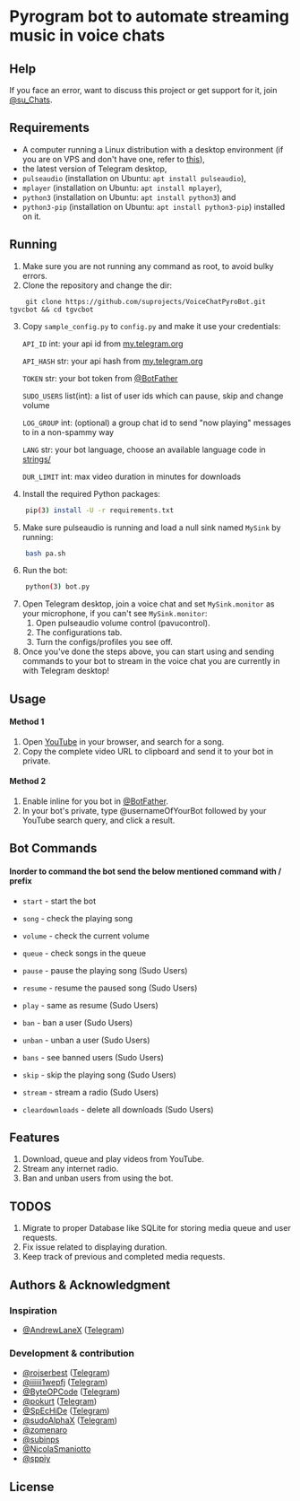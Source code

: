 # Pyrogram bot to automate streaming music in voice chats

## Help
If you face an error, want to discuss this project or get support for it, join [@su_Chats](https://t.me/su_Chats).

## Requirements
* A computer running a Linux distribution with a desktop environment (if you are on VPS and don't have one, refer to [this](https://docs.microsoft.com/en-us/azure/virtual-machines/linux/use-remote-desktop)),
* the latest version of Telegram desktop,
* `pulseaudio` (installation on Ubuntu: `apt install pulseaudio`),
* `mplayer` (installation on Ubuntu: `apt install mplayer`),
* `python3` (installation on Ubuntu: `apt install python3`) and
* `python3-pip` (installation on Ubuntu: `apt install python3-pip`) installed on it.

## Running
1. Make sure you are not running any command as root, to avoid bulky errors.
2. Clone the repository and change the dir:
```
    git clone https://github.com/suprojects/VoiceChatPyroBot.git tgvcbot && cd tgvcbot
```
3. Copy `sample_config.py` to `config.py` and make it use your credentials:

    `API_ID` int: your api id from [my.telegram.org](https://my.telegram.org)

    `API_HASH` str: your api hash from [my.telegram.org](https://my.telegram.org)

    `TOKEN` str: your bot token from [@BotFather](https://t.me/BotFather)

    `SUDO_USERS` list(int): a list of user ids which can pause, skip and change volume

    `LOG_GROUP` int: (optional) a group chat id to send "now playing" messages to in a non-spammy way
    
    `LANG` str: your bot language, choose an available language code in [strings/](https://github.com/suprojects/VoiceChatPyroBot/tree/main/strings)
    
    `DUR_LIMIT` int: max video duration in minutes for downloads

4. Install the required Python packages:
```bash
    pip(3) install -U -r requirements.txt
```
5. Make sure pulseaudio is running and load a null sink named `MySink` by running:
```bash
    bash pa.sh
```
6. Run the bot:
```bash
    python(3) bot.py
```
7. Open Telegram desktop, join a voice chat and set `MySink.monitor` as your microphone, if you can't see `MySink.monitor`:
    1. Open pulseaudio volume control (pavucontrol).
    2. The configurations tab.
    3. Turn the configs/profiles you see off.
9. Once you've done the steps above, you can start using and sending commands to your bot to stream in the voice chat you are currently in with Telegram desktop!


## Usage

#### Method 1

1. Open [YouTube]( "https://youtube.com") in your browser, and search for a song.
2. Copy the complete video URL to clipboard and send it to your bot in private.


#### Method 2

1. Enable inline for you bot in  [@BotFather](https://t.me/BotFather).
2. In your bot's private, type @usernameOfYourBot followed by your YouTube search query, and click a result.


## Bot Commands
#### Inorder to command the bot send the below mentioned command with  **/**  prefix


* `start`  - start the bot

* `song`   - check the playing song

* `volume` - check the current volume

* `queue`  - check songs in the queue

* `pause`  - pause the playing song (Sudo Users)

* `resume` - resume the paused song (Sudo Users)

* `play` - same as resume (Sudo Users)

* `ban` - ban a user (Sudo Users)

* `unban` - unban a user (Sudo Users)

* `bans` - see banned users (Sudo Users)

* `skip` - skip the playing song (Sudo Users) 

* `stream` - stream a radio (Sudo Users)

* `cleardownloads` - delete all downloads (Sudo Users)


## Features

1. Download, queue and play videos from YouTube.
2. Stream any internet radio.
3. Ban and unban users from using the bot.

## TODOS

1. Migrate to proper Database like SQLite for storing media queue and user requests.
2. Fix issue related to displaying duration.
3. Keep track of previous and completed media requests.

## Authors & Acknowledgment

### Inspiration
* [@AndrewLaneX](https://github.com/AndrewLaneX) ([Telegram](https://t.me/TwitFace))

### Development & contribution
* [@rojserbest](https://github.com/rojserbest) ([Telegram](https://t.me/su_Theta))
* [@iiiiii1wepfj](https://github.com/iiiiii1wepfj) ([Telegram](https://t.me/itayki))
* [@ByteOPCode](https://github.com/ByteOPCode) ([Telegram](https://t.me/BAZINGA))
* [@pokurt](https://github.com/pokurt) ([Telegram](https://t.me/DeprecatedUser))
* [@SpEcHiDe](https://github.com/SpEcHiDe) ([Telegram](https://t.me/SpEcHIDe))
* [@sudoAlphaX](https://github.com/sudoAlphaX) ([Telegram](https://t.me/su_Alpha))
* [@zomenaro](https://github.com/zomenaro)
* [@subinps](https://github.com/subinps)
* [@NicolaSmaniotto](https://github.com/NicolaSmaniotto)
* [@sppiy](https://github.com/sppidy)

## License
